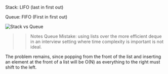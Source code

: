 Stack: LIFO (last in first out)

Queue: FIFO (First in first out)

![Stack vs Queue](https://github.com/MaryamZahiri/LC-Algorithms/assets/52676399/02c1b59e-195a-4a95-8f81-29f58bc12841)

>> Notes
Queue Mistake: using lists over the more efficient deque in an interview setting where time complexity is important is not ideal.

The problem remains, since popping from the front of the list and inserting an element at the front of a list will be O(N) as everything to the right must shift to the left.